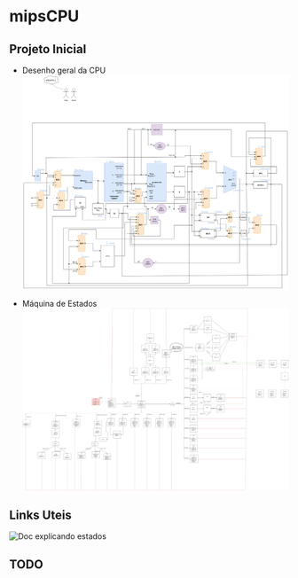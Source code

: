 # mipsCPU

## Projeto Inicial

* Desenho geral da CPU
![](Assets/Desenho_CPU.png)

* Máquina de Estados
![](Assets/Maquina_de_Estados_CPU.png)

## Links Uteis
![Doc explicando estados](https://docs.google.com/document/d/1As1xmgspeBYz4xO-ayRz9NjOY5Lf44nrDU8_MaaKLAM/edit?usp=sharing)

## TODO